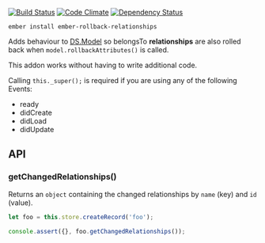 [![Build Status](https://travis-ci.org/dylanmensaert/https://travis-ci.org/dylanmensaert/ember-rollback-relationships.png)](https://travis-ci.org/dylanmensaert/ember-rollback-relationships)
[![Code Climate](https://codeclimate.com/github/dylanmensaert/ember-rollback-relationships.png)](https://codeclimate.com/github/dylanmensaert/ember-rollback-relationships)
[![Dependency Status](https://www.versioneye.com/user/projects/55c2641f653762002000287d/badge.svg?style=flat)](https://www.versioneye.com/user/projects/59cbd0032de28c00382c93b2)

`ember install ember-rollback-relationships`

Adds behaviour to [DS.Model](http://emberjs.com/api/data/classes/DS.Model.html) so belongsTo **relationships** are also rolled back when `model.rollbackAttributes()` is called.

This addon works without having to write additional code.

Calling `this._super();` is required if you are using any of the following Events:
- ready
- didCreate
- didLoad
- didUpdate

API
---

### getChangedRelationships()

Returns an `object` containing the changed relationships by `name` (key) and `id` (value).

```js
let foo = this.store.createRecord('foo');

console.assert({}, foo.getChangedRelationships());
```
